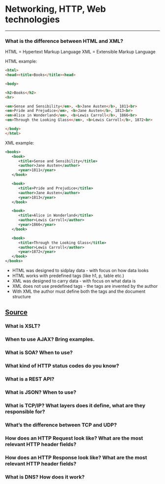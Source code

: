 

# Networking, HTTP, Web technologies
---


### What is the difference between HTML and XML?

HTML = Hypertext Markup Language
XML = Extensible Markup Language

HTML example:
```html
<html>
<head><title>Books</title><head>

<body>

<h2>Books</h2>
<hr>

<em>Sense and Sensibility</em>, <b>Jane Austen</b>, 1811<br>
<em>Pride and Prejudice</em>, <b>Jane Austen</b>, 1813<br>
<em>Alice in Wonderland</em>, <b>Lewis Carroll</b>, 1866<br>
<em>Through the Looking Glass<</em>, <b>Lewis Carroll</b>, 1872<br>

</body>
</html>
```

XML example:
```xml
<books>
   <book>
      <title>Sense and Sensibility</title>
      <author>Jane Austen</author>
      <year>1811</year>
   </book>

   <book>
      <title>Pride and Prejudice</title>
      <author>Jane Austen</author>
      <year>1813</year>
   </book>

   <book>
      <title>Alice in Wonderland</title>
      <author>Lewis Carroll</author>
      <year>1866</year>
   </book>

   <book>
      <title>Through the Looking Glass</title>
      <author>Lewis Carroll</author>
      <year>1872</year>
   </book>
</books>
```

* HTML was designed to sidplay data - with focus on how data looks
* HTML works with predefined tags (like h1, p, table etc.)
* XML was designed to carry data - with focus on what data is
* XML does not use predefined tags - the tags are invented by the author
* With XML the author must define both the tags and the document structure

[Source](https://stackoverflow.com/questions/47471354/why-xml-is-called-extensible-markup-language)
---

### What is XSLT?

### When to use AJAX? Bring examples.
### What is SOA? When to use?
### What kind of HTTP status codes do you know?
### What is a REST API?
### What is JSON? When to use?
### What is TCP/IP? What layers does it define, what are they responsible for?
### What’s the difference between TCP and UDP?
### How does an HTTP Request look like? What are the most relevant HTTP header fields?
### How does an HTTP Response look like? What are the most relevant HTTP header fields?
### What is DNS? How does it work?
